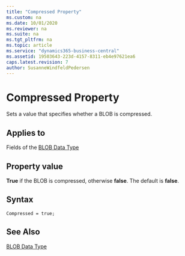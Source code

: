 ```yaml
---
title: "Compressed Property"
ms.custom: na
ms.date: 10/01/2020
ms.reviewer: na
ms.suite: na
ms.tgt_pltfrm: na
ms.topic: article
ms.service: "dynamics365-business-central"
ms.assetid: 19503643-223d-4157-8311-eb4e97621ea6
caps.latest.revision: 7
author: SusanneWindfeldPedersen
---
```


# Compressed Property
Sets a value that specifies whether a BLOB is compressed.  
  
## Applies to  
 Fields of the [BLOB Data Type](../datatypes/devenv-blob-data-type.md)   

## Property value
**True** if the BLOB is compressed, otherwise **false**. The default is **false**.

## Syntax
```
Compressed = true;
```

## See Also  
 [BLOB Data Type](../datatypes/devenv-blob-data-type.md)